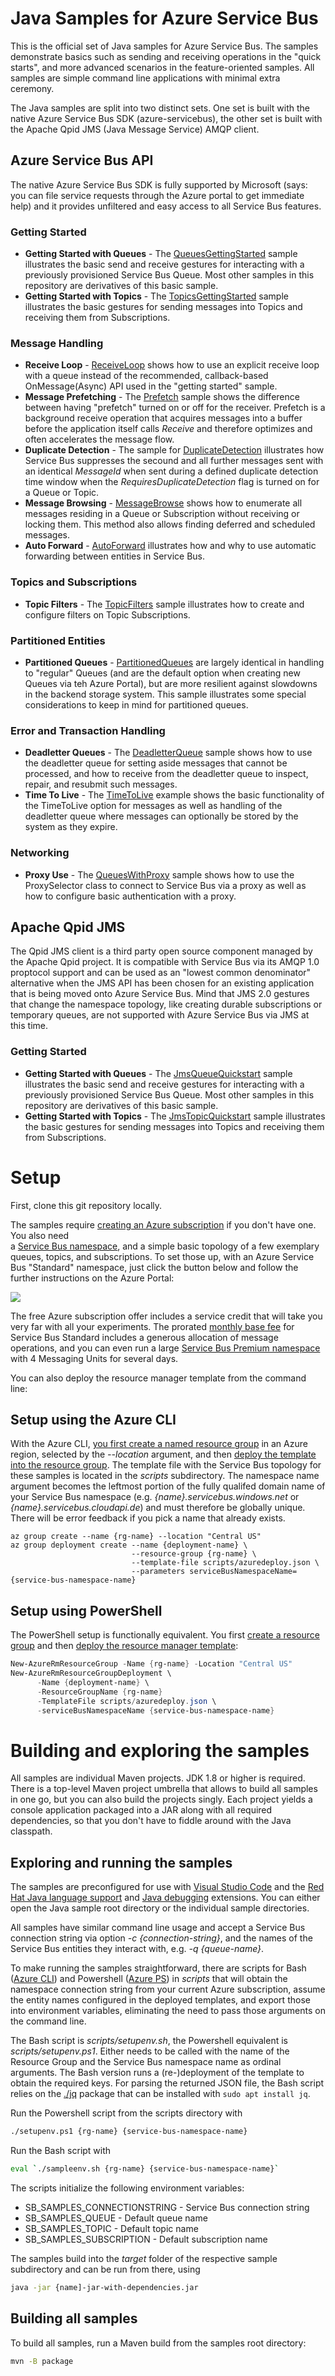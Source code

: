 # Java Samples for Azure Service Bus

This is the official set of Java samples for Azure Service Bus. The samples demonstrate basics 
such as sending and receiving operations in the "quick starts", and more advanced scenarios in 
the feature-oriented samples. All samples are simple command line applications with minimal extra 
ceremony. 

The Java samples are split into two distinct sets. One set is built with the native Azure Service Bus 
SDK (azure-servicebus), the other set is built with the Apache Qpid JMS (Java Message Service) AMQP client.

## Azure Service Bus API 

The native Azure Service Bus SDK is fully supported by Microsoft (says: you can file service requests through 
the Azure portal to get immediate help) and it provides unfiltered and easy access to all Service Bus features. 

### Getting Started

* **Getting Started with Queues** - The [QueuesGettingStarted](./azure-servicebus/QueuesGettingStarted) sample illustrates the basic send and receive gestures 
  for interacting with a previously provisioned Service Bus Queue. Most other samples in this repository are derivatives of this basic sample. 
* **Getting Started with Topics** - The [TopicsGettingStarted](./azure-servicebus/TopicsGettingStarted) sample illustrates the basic gestures for sending
  messages into Topics and receiving them from Subscriptions.

### Message Handling

* **Receive Loop** - [ReceiveLoop](./azure-servicebus/ReceiveLoop) shows how to use an explicit receive loop with a queue instead of the 
   recommended, callback-based OnMessage(Async) API used in the "getting started" sample.
* **Message Prefetching** - The [Prefetch](./azure-servicebus/Prefetch) sample shows the difference between having "prefetch" turned on or off for the receiver. 
  Prefetch is a background receive operation that acquires messages into a buffer before the application itself calls *Receive* and therefore 
  optimizes and often accelerates the message flow.
* **Duplicate Detection** - The sample for [DuplicateDetection](./azure-servicebus/DuplicateDetection) illustrates how Service Bus suppresses the secound and all 
  further messages sent with an identical *MessageId* when sent during a defined duplicate detection time window when the *RequiresDuplicateDetection*
  flag is turned on for a Queue or Topic.
* **Message Browsing** - [MessageBrowse](./azure-servicebus/MessageBrowse) shows how to enumerate all messages residing in a Queue or Subscription without receiving
  or locking them. This method also allows finding deferred and scheduled messages.
* **Auto Forward** - [AutoForward](./azure-servicebus/AutoForward) illustrates how and why to use automatic forwarding between entities in Service Bus.
  
### Topics and Subscriptions

* **Topic Filters** - The [TopicFilters](./azure-servicebus/TopicFilters) sample illustrates how to create and configure filters on Topic Subscriptions.
  
### Partitioned Entities

* **Partitioned Queues** - [PartitionedQueues](./azure-servicebus/PartitionedQueues) are largely identical in handling to "regular" Queues (and are the default 
  option when creating new Queues via teh Azure Portal), but are more resilient against slowdowns in the backend storage system. 
  This sample illustrates some special considerations to keep in mind for partitioned queues.   

### Error and Transaction Handling

* **Deadletter Queues** - The [DeadletterQueue](./azure-servicebus/DeadletterQueue) sample shows how to use the deadletter queue for setting aside 
  messages that cannot be processed, and how to receive from the deadletter queue to inspect, repair, and resubmit such messages.
* **Time To Live** - The [TimeToLive](./azure-servicebus/TimeToLive) example shows the basic functionality of the TimeToLive option for messages as
  well as handling of the deadletter queue where messages can optionally be stored by the system as they expire.
  
### Networking

* **Proxy Use** - The [QueuesWithProxy](./azure-servicebus/QueuesWithProxy) sample shows how to use the ProxySelector class to connect to Service Bus
  via a proxy as well as how to configure basic authentication with a proxy. 

## Apache Qpid JMS

The Qpid JMS client is a third party open source component managed by the Apache Qpid project. It 
is compatible with Service Bus via its AMQP 1.0 proptocol support and can be used as an 
"lowest common denominator" alternative when the JMS API has been chosen for an existing application
that is being moved onto Azure Service Bus. Mind that JMS 2.0 gestures that change the namespace topology, 
like creating durable subscriptions or temporary queues, are not supported with Azure Service Bus via 
JMS at this time. 

### Getting Started

* **Getting Started with Queues** - The [JmsQueueQuickstart](./qpid-jms-client/JmsQueueQuickstart)  sample illustrates the basic send and receive gestures 
  for interacting with a previously provisioned Service Bus Queue. Most other samples in this repository are derivatives of this basic sample. 
* **Getting Started with Topics** - The [JmsTopicQuickstart](./qpid-jms-client/JmsTopicQuickstart) sample illustrates the basic gestures for sending
  messages into Topics and receiving them from Subscriptions.

# Setup 

First, clone this git repository locally. 

The samples require [creating an Azure subscription](https://azure.microsoft.com/free/) if you don't have one. You also need  
a [Service Bus namespace](https://docs.microsoft.com/azure/service-bus-messaging/service-bus-fundamentals-hybrid-solutions), 
and a simple basic topology of a few exemplary queues, topics, and subscriptions. To set those up, 
with an Azure Service Bus "Standard" namespace, just click the button below and follow the further instructions 
on the Azure Portal:

<a href="https://portal.azure.com/#create/Microsoft.Template/uri/https%3A%2F%2Fraw.githubusercontent.com%2FAzure%2Fazure-service-bus%2Fmaster%2Fsamples%2FJava%2Fscripts%2Fazuredeploy.json" target="_blank">
    <img src="http://azuredeploy.net/deploybutton.png"/>
</a>

The free Azure subscription offer includes a service credit that will take you very far with all your 
experiments. The prorated [monthly base fee](https://azure.microsoft.com/pricing/details/service-bus/) 
for Service Bus Standard includes a generous allocation of message operations, and you can even run a 
large [Service Bus Premium namespace](https://docs.microsoft.com/azure/service-bus-messaging/service-bus-premium-messaging) 
with 4 Messaging Units for several days.

You can also deploy the resource manager template from the command line:

## Setup using the Azure CLI

With the Azure CLI, [you first create a named resource group](https://docs.microsoft.com/en-us/azure/azure-resource-manager/xplat-cli-azure-resource-manager) in an Azure region, selected by the *--location* argument, and then [deploy the template into the resource group](https://docs.microsoft.com/en-us/azure/azure-resource-manager/resource-group-template-deploy-cli). The template file 
with the Service Bus topology for these samples is located in the *scripts* subdirectory. The namespace name argument becomes the leftmost portion of the fully qualifed domain name of your Service Bus namespace (e.g. *{name}.servicebus.windows.net* or *{name}.servicebus.cloudapi.de*) and must therefore be globally unique. There will be error feedback if you pick a name that already exists.

```azurecli
az group create --name {rg-name} --location "Central US"
az group deployment create --name {deployment-name} \
                           --resource-group {rg-name} \
                           --template-file scripts/azuredeploy.json \
                           --parameters serviceBusNamespaceName={service-bus-namespace-name}
```


## Setup using PowerShell

The PowerShell setup is functionally equivalent. You first [create a resource group](https://docs.microsoft.com/azure/azure-resource-manager/powershell-azure-resource-manager) and then [deploy the resource manager template](https://docs.microsoft.com/azure/azure-resource-manager/resource-group-template-deploy):

```powershell
New-AzureRmResourceGroup -Name {rg-name} -Location "Central US"
New-AzureRmResourceGroupDeployment \
      -Name {deployment-name} \
      -ResourceGroupName {rg-name}
      -TemplateFile scripts/azuredeploy.json \
      -serviceBusNamespaceName {service-bus-namespace-name} 
```

# Building and exploring the samples

All samples are individual Maven projects. JDK 1.8 or higher is required. There is a top-level Maven project
umbrella that allows to build all samples in one go, but you can also build the projects singly. Each 
project yields a console application packaged into a JAR along with all required dependencies, so that you
don't have to fiddle around with the Java classpath. 

## Exploring and running the samples

The samples are preconfigured for use with [Visual Studio Code](https://code.visualstudio.com/) and the [Red Hat 
Java language support](https://marketplace.visualstudio.com/items?itemName=redhat.java) and [Java debugging](https://marketplace.visualstudio.com/items?itemName=donjayamanne.javadebugger) extensions. 
You can either open the Java sample root directory or the individual sample directories. 

All samples have similar command line usage and accept a Service Bus connection string via option *-c {connection-string}*, and the names of the Service Bus entities they interact with, e.g. *-q {queue-name}*. 

To make running the samples straightforward, there are scripts for Bash ([Azure CLI](https://docs.microsoft.com/en-us/azure/azure-resource-manager/xplat-cli-azure-resource-manager)) and Powershell ([Azure PS](https://docs.microsoft.com/azure/azure-resource-manager/powershell-azure-resource-manager)) in *scripts* that will obtain the namespace connection string from your current Azure subscription, assume the entity names configured in the deployed templates, and export those into environment variables, eliminating the need to pass those arguments on the command line.

The Bash script is *scripts/setupenv.sh*, the Powershell equivalent is *scripts/setupenv.ps1*. Either needs to be called with the name of the Resource Group and the Service Bus namespace name as ordinal arguments. The Bash version runs a (re-)deployment of the template to obtain the required keys. For parsing
the returned JSON file, the Bash script relies on the [./jq](https://stedolan.github.io/jq/) package that can be installed with ```sudo apt install jq```.

Run the Powershell script from the scripts directory with

```bash
./setupenv.ps1 {rg-name} {service-bus-namespace-name} 
```

Run the Bash script with 
```bash
eval `./sampleenv.sh {rg-name} {service-bus-namespace-name}`
```

The scripts initialize the following environment variables:

* SB_SAMPLES_CONNECTIONSTRING - Service Bus connection string
* SB_SAMPLES_QUEUE - Default queue name
* SB_SAMPLES_TOPIC - Default topic name
* SB_SAMPLES_SUBSCRIPTION - Default subscription name

The samples build into the *target* folder of the respective sample subdirectory and can be run from there, using 

```bash
java -jar {name]-jar-with-dependencies.jar 
```

## Building all samples 

To build all samples, run a Maven build from the samples root directory:

```bash
mvn -B package
```


